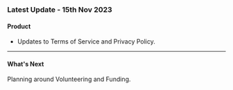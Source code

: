 ### Latest Update - 15th Nov 2023

#### Product

- Updates to Terms of Service and Privacy Policy.

---

#### What's Next

Planning around Volunteering and Funding.